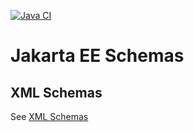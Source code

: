 [![Java CI](https://github.com/eclipse-ee4j/jakartaee-schemas/actions/workflows/ant.yml/badge.svg?branch=master)](https://github.com/eclipse-ee4j/jakartaee-schemas/actions/workflows/ant.yml)

# Jakarta EE Schemas

## XML Schemas

See [XML Schemas](xml/README.md)

